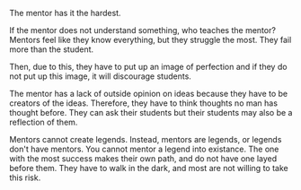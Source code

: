 The mentor has it the hardest.

If the mentor does not understand something, who teaches the mentor? Mentors feel like they know everything, but they struggle the most. They fail more than the student.

Then, due to this, they have to put up an image of perfection and if they do not put up this image, it will discourage students.

The mentor has a lack of outside opinion on ideas because they have to be creators of the ideas. Therefore, they have to think thoughts no man has thought before. They can ask their students but their students may also be a reflection of them.

Mentors cannot create legends. Instead, mentors are legends, or legends don't have mentors. You cannot mentor a legend into existance. The one with the most success makes their own path, and do not have one layed before them. They have to walk in the dark, and most are not willing to take this risk.